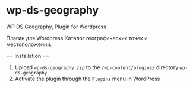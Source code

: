 wp-ds-geography
===============

WP DS Geography, Plugin for Wordpress

Плагин для Wordpress
Каталог географических точек и местоположений.

== Installation ==

1. Upload `wp-ds-geography.zip` to the `/wp-content/plugins/` directory `wp-ds-geography`
2. Activate the plugin through the `Plugins` menu in WordPress